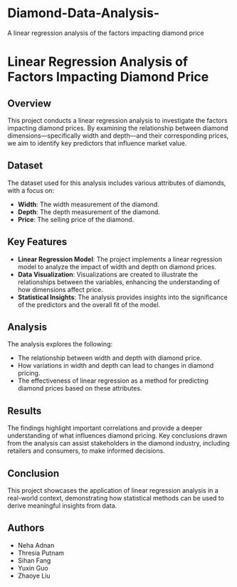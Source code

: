 # Diamond-Data-Analysis-
A linear regression analysis of the factors impacting diamond price 
# Linear Regression Analysis of Factors Impacting Diamond Price

## Overview

This project conducts a linear regression analysis to investigate the factors impacting diamond prices. By examining the relationship between diamond dimensions—specifically width and depth—and their corresponding prices, we aim to identify key predictors that influence market value.

## Dataset

The dataset used for this analysis includes various attributes of diamonds, with a focus on:

- **Width**: The width measurement of the diamond.
- **Depth**: The depth measurement of the diamond.
- **Price**: The selling price of the diamond.

## Key Features

- **Linear Regression Model**: The project implements a linear regression model to analyze the impact of width and depth on diamond prices.
- **Data Visualization**: Visualizations are created to illustrate the relationships between the variables, enhancing the understanding of how dimensions affect price.
- **Statistical Insights**: The analysis provides insights into the significance of the predictors and the overall fit of the model.

## Analysis

The analysis explores the following:

- The relationship between width and depth with diamond price.
- How variations in width and depth can lead to changes in diamond pricing.
- The effectiveness of linear regression as a method for predicting diamond prices based on these attributes.

## Results

The findings highlight important correlations and provide a deeper understanding of what influences diamond pricing. Key conclusions drawn from the analysis can assist stakeholders in the diamond industry, including retailers and consumers, to make informed decisions.

## Conclusion

This project showcases the application of linear regression analysis in a real-world context, demonstrating how statistical methods can be used to derive meaningful insights from data.

## Authors

- Neha Adnan
- Thresia Putnam
- Sihan Fang
- Yuxin Guo
- Zhaoye Liu


